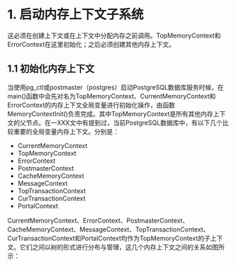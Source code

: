 # 1. 启动内存上下文子系统
这必须在创建上下文或在上下文中分配内存之前调用。TopMemoryContext和ErrorContext在这里初始化；之后必须创建其他内存上下文。
## 1.1 初始化内存上下文
当使用pg_ctl或postmaster（postgres）启动PostgreSQL数据库服务时候，在main()函数中会先对名为TopMemoryContext、CurrentMemoryContext和ErrorContext的内存上下文全局变量进行初始化操作，由函数MemoryContextInit()负责完成。其中TopMemoryContext是所有其他内存上下文的父节点。在一XXX文中有提到过，当前PostgreSQL数据库中，有以下几个比较重要的全局变量内存上下文。分别是：
- CurrentMemoryContext
- TopMemoryContext
- ErrorContext
- PostmasterContext
- CacheMemoryContext
- MessageContext
- TopTransactionContext
- CurTransactionContext
- PortalContext

CurrentMemoryContext、ErrorContext、PostmasterContext、CacheMemoryContext、MessageContext、TopTransactionContext、CurTransactionContext和PortalContext均作为TopMemoryContext的子上下文。它们之间以树的形式进行分布与管理，这几个内存上下文之间的关系如图所示：
